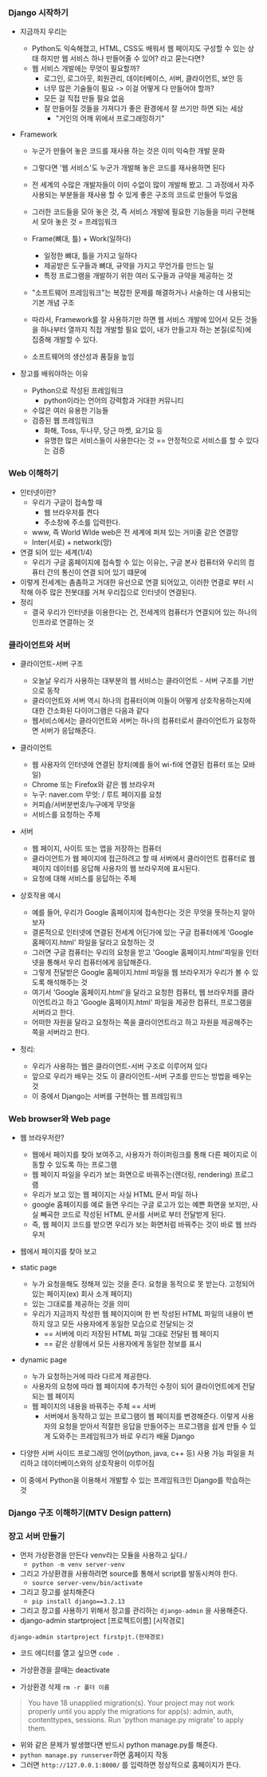 ### Django 시작하기

- 지금까지 우리는
  - Python도 익숙해졌고, HTML, CSS도 배워서 웹 페이지도 구성할 수 있는 상태 하지만 웹 서비스 하나 만들어줄 수 있어? 라고 묻는다면?
  - 웹 서비스 개발에는 무엇이 필요할까?
    - 로그인, 로그아웃, 회원관리, 데이터베이스, 서버, 클라이언트, 보안 등
    - 너무 많은 기술들이 필요 -> 이걸 어떻게 다 만들어야 할까?
    - 모든 걸 직접 만들 필요 없음
    - 잘 만들어질 것들을 가져다가 좋은 환경에서 잘 쓰기만 하면 되는 세상
      - "거인의 어깨 위에서 프로그래밍하기"

- Framework

  - 누군가 만들어 놓은 코드를 재사용 하는 것은 이미 익숙한 개발 문화
  - 그렇다면 '웹 서비스'도 누군가 개발해 놓은 코드를 재사용하면 된다
  - 전 세계의 수많은 개발자들이 이미 수없이 많이 개발해 봤고. 그 과정에서 자주 사용되는 부분들을 재사용 할 수 있게 좋은 구조의 코드로 만들어 두었음
  - 그러한 코드들을 모아 놓은 것, 즉 서비스 개발에 필요한 기능들을 미리 구현해서 모아 놓은 것 = 프레임워크
  - Frame(뼈대, 틀) + Work(일하다)
    - 일정한 뼈대, 틀을 가지고 일하다
    - 제공받은 도구들과 뼈대, 규약을 가지고 무언가를 만드는 일
    - 특정 프로그램을 개발하기 위한 여러 도구들과 규약을 제공하는 것
  - "소프트웨어 프레임워크"는 복잡한 문제를 해결하거나 서술하는 데 사용되는 기본 개념 구조

  - 따라서, Framework를 잘 사용하기만 하면 웹 서비스 개발에 있어서 모든 것들을 하나부터 열까지 직접 개발할 필요 없이, 내가 만들고자 하는 본질(로직)에 집중해 개발할 수 있다.
  - 소프트웨어의 생산성과 품질을 높임

- 장고를 배워야하는 이유
  - Python으로 작성된 프레임워크
    - python이라는 언어의 강력함과 거대한 커뮤니티
  - 수많은 여러 유용한 기능들
  - 검증된 웹 프레임워크
    - 화해, Toss, 두나무, 당근 마켓, 요기요 등
    - 유명한 많은 서비스들이 사용한다는 것 == 안정적으로 서비스를 할 수 있다는 검증 





### Web 이해하기

- 인터넷이란?
  - 우리가 구글이 접속할 때
    - 웹 브라우저를 켠다
    - 주소창에 주소를 입력한다.
  - www, 즉 World WIde web은 전 세계에 퍼져 있는 거미줄 같은 연결망
  - Inter(서로) + network(망)
- 연결 되어 있는 세계(1/4)
  - 우리가 구글 홈페이지에 접속할 수 있는 이유는, 구글 본사 컴퓨터와 우리의 컴퓨터 간의 통신이 연결 되어 있기 떄문에
- 이렇게 전세계는 촘촘하고 거대한 유선으로 연결 되어있고, 이러한 연결로 부터 시작해 아주 많은 전봇대를 거쳐 우리집으로 인터넷이 연결된다.
- 정리
  - 결국 우리가 인터넷을 이용한다는 건, 전세계의 컴퓨터가 연결되어 있는 하나의 인프라로 연결하는 것



### 클라이언트와 서버

- 클라이언트-서버 구조
  - 오늘날 우리가 사용하는 대부분의 웹 서비스는 클라이언트 - 서버 구조를 기반으로 동작
  - 클라이언트와 서버 역시 하나의 컴퓨터이며 이들이 어떻게 상호작용하는지에 대한 간소화된 다이어그램은 다음과 같다
  - 웹서비스에서는 클라이언트와 서버는 하나의 컴퓨터로서 클라이언트가 요청하면 서버가 응답해준다.
- 클라이언트
  - 웹 사용자의 인터넷에 연결된 장치(예를 들어 wi-fi에 연결된 컴퓨터 또는 모바일)
  - Chrome 또는 Firefox와 같은 웹 브라우저
  - 누구: naver.com 무엇: / 루트 페이지를 요청
  - 커피숍/서버분번호/누구에게 무엇을 
  - 서비스를 요청하는 주체

- 서버
  - 웹 페이지, 사이트 또는 앱을 저장하는 컴퓨터
  - 클라이언트가 웹 페이지에 접근하려고 할 때 서버에서 클라이언트 컴퓨터로 웹 페이지 데이터를 응답해 사용자의 웹 브라우저에 표시된다.
  - 요청에 대해 서비스를 응답하는 주체
- 상호작용 예시
  - 예를 들어, 우리가 Google 홈페이지에 접속한다는 것은 무엇을 뜻하는지 알아보자
  - 결론적으로 인터넷에 연결된 전세계 어딘가에 있는 구글 컴퓨터에게 'Google 홈페이지.html' 파일을 달라고 요청하는 것
  - 그러면 구글 컴퓨터는 우리의 요청을 받고 'Google 홈페이지.html'파일을 인터넷을 통해서 우리 컴퓨터에게 응답해준다.
  - 그렇게 전달받은 Google 홈페이지.html 파일을 웹 브라우저가 우리가 볼 수 있도록 해석해주는 것
  - 여기서 'Google 홈페이지.html'을 달라고 요청한 컴퓨터, 웹 브라우저를 클라이언트라고 하고 'Google 홈페이지.html' 파일을 제공한 컴퓨터, 프로그램을 서버라고 한다. 
  - 어떠한 자원을 달라고 요청하는 쪽을 클라이언트라고 하고 자원을 제공해주는 쪽을 서버라고 한다. 
- 정리:
  - 우리가 사용하는 웹은 클라이언트-서버 구조로 이루어져 있다
  - 앞으로 우리가 배우는 것도 이 클라이언트-서버 구조를 만드는 방법을 배우는 것
  - 이 중에서 Django는 서버를 구현하는 웹 프레임워크



### Web browser와 Web page

- 웹 브라우저란?
  - 웹에서 페이지를 찾아 보여주고, 사용자가 하이퍼링크를 통해 다른 페이지로 이동할 수 있도록 하는 프로그램
  - 웹 페이지 파일을 우리가 보는 화면으로 바꿔주는(렌더링, rendering) 프로그램
  - 우리가 보고 있는 웹 페이지는 사실 HTML 문서 파일 하나
  - google 홈페이지를 예로 들면 우리는 구글 로고가 있는 예쁜 화면을 보지만, 사실 빼곡한 코드로 작성된 HTML 문서를 서버로 부터 전달받게 된다.
  - 즉, 웹 페이지 코드를 받으면 우리가 보는 화면처럼 바꿔주는 것이 바로 웹 브라우저

- 웹에서 페이지를 찾아 보고 
- static page 
  - 누가 요청을해도 정해져 있는 것을 준다. 요청을 동적으로 못 받는다. 고정되어 있는 페이지(ex) 회사 소개 페이지)
  - 있는 그대로를 제공하는 것을 의미
  - 우리가 지금까지 작성한 웹 페이지이며 한 번 작성된 HTML 파일의 내용이 변하지 않고 모든 사용자에게 동일한 모습으로 전달되는 것
    - == 서버에 미리 저장된 HTML 파일 그대로 전달된 웹 페이지
    - == 같은 상황에서 모든 사용자에게 동일한 정보를 표시
- dynamic page
  -  누가 요청하는거에 따라 다르게 제공한다.
  - 사용자의 요청에 따라 웹 페이지에 추가적인 수정이 되어 클라이언트에게 전달되는 웹 페이지
  - 웹 페이지의 내용을 바꿔주는 주체 == 서버
    - 서버에서 동작하고 있는 프로그램이 웹 페이지를 변경해준다. 이렇게 사용자의 요청을 받아서 적절한 응답을 만들어주는 프로그램을 쉽게 만들 수 있게 도와주는 프레임워크가 바로 우리가 배울 Django
- 다양한 서버 사이드 프로그래밍 언어(python, java, c++ 등) 사용 가능 파일을 처리하고 데이터베이스와의 상호작용이 이루어짐
- 이 중에서 Python을 이용해서 개발할 수 있는 프레임워크인 Django를 학습하는 것





### Django 구조 이해하기(MTV Design pattern)















### 장고 서버 만들기

- 먼저 가상환경을 만든다 venv라는 모듈을 사용하고 싶다./
  - `python -m venv server-venv`
- 그리고 가상환경을 사용하려면 source를 통해서 script를 발동시켜야 한다.
  - `source server-venv/bin/activate`
- 그리고 장고를 설치해준다
  - `pip install django==3.2.13`
- 그리고 장고를 사용하기 위해서 장고를 관리하는 `django-admin` 을 사용해준다.
- django-admin startproject [프로젝트이름] [시작경로]

​		`django-admin startproject firstpjt.(현재경로)`

- 코드 에디터를 열고 싶으면 `code .`

- 가상환경을 끌때는 deactivate 

- 가상환경 삭제 `rm -r 폴더 이름`

> You have 18 unapplied migration(s). Your project may not work properly until you apply the migrations for app(s): admin, auth, contenttypes, sessions.
> Run 'python manage.py migrate' to apply them.

- 위와 같은 문제가 발생했다면 반드시 python manage.py를 해준다.
- `python manage.py runserver`하면 홈페이지 작동
- 그러면  `http://127.0.0.1:8000/` 를 입력하면 정상적으로 홈페이지가 뜬다.

